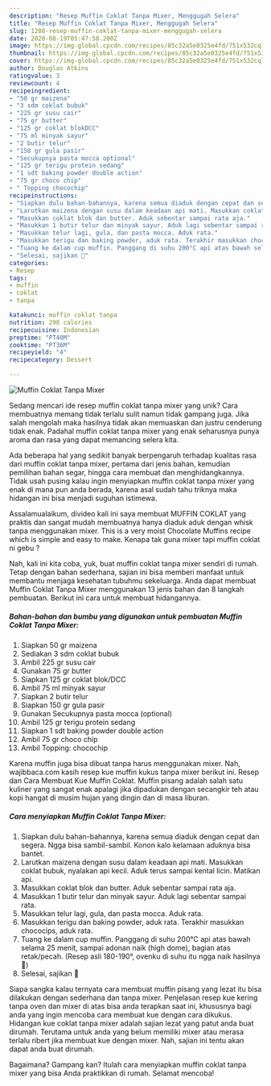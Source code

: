 ```yaml
---
description: "Resep Muffin Coklat Tanpa Mixer, Menggugah Selera"
title: "Resep Muffin Coklat Tanpa Mixer, Menggugah Selera"
slug: 1208-resep-muffin-coklat-tanpa-mixer-menggugah-selera
date: 2020-08-19T05:47:58.200Z
image: https://img-global.cpcdn.com/recipes/85c32a5e0325e4fd/751x532cq70/muffin-coklat-tanpa-mixer-foto-resep-utama.jpg
thumbnail: https://img-global.cpcdn.com/recipes/85c32a5e0325e4fd/751x532cq70/muffin-coklat-tanpa-mixer-foto-resep-utama.jpg
cover: https://img-global.cpcdn.com/recipes/85c32a5e0325e4fd/751x532cq70/muffin-coklat-tanpa-mixer-foto-resep-utama.jpg
author: Douglas Atkins
ratingvalue: 3
reviewcount: 4
recipeingredient:
- "50 gr maizena"
- "3 sdm coklat bubuk"
- "225 gr susu cair"
- "75 gr butter"
- "125 gr coklat blokDCC"
- "75 ml minyak sayur"
- "2 butir telur"
- "150 gr gula pasir"
- "Secukupnya pasta mocca optional"
- "125 gr terigu protein sedang"
- "1 sdt baking powder double action"
- "75 gr choco chip"
- " Topping chocochip"
recipeinstructions:
- "Siapkan dulu bahan-bahannya, karena semua diaduk dengan cepat dan segera. Ngga bisa sambil-sambil. Konon kalo kelamaan aduknya bisa bantet."
- "Larutkan maizena dengan susu dalam keadaan api mati. Masukkan coklat bubuk, nyalakan api kecil. Aduk terus sampai kental licin. Matikan api."
- "Masukkan coklat blok dan butter. Aduk sebentar sampai rata aja."
- "Masukkan 1 butir telur dan minyak sayur. Aduk lagi sebentar sampai rata."
- "Masukkan telur lagi, gula, dan pasta mocca. Aduk rata."
- "Masukkan terigu dan baking powder, aduk rata. Terakhir masukkan chococips, aduk rata."
- "Tuang ke dalam cup muffin. Panggang di suhu 200°C api atas bawah selama 25 menit, sampai adonan naik (high dome), bagian atas retak/pecah. (Resep asli 180-190°, ovenku di suhu itu ngga naik hasilnya 🤭)"
- "Selesai, sajikan 🤗"
categories:
- Resep
tags:
- muffin
- coklat
- tanpa

katakunci: muffin coklat tanpa 
nutrition: 298 calories
recipecuisine: Indonesian
preptime: "PT40M"
cooktime: "PT36M"
recipeyield: "4"
recipecategory: Dessert

---
```



![Muffin Coklat Tanpa Mixer](https://img-global.cpcdn.com/recipes/85c32a5e0325e4fd/751x532cq70/muffin-coklat-tanpa-mixer-foto-resep-utama.jpg)

Sedang mencari ide resep muffin coklat tanpa mixer yang unik? Cara membuatnya memang tidak terlalu sulit namun tidak gampang juga. Jika salah mengolah maka hasilnya tidak akan memuaskan dan justru cenderung tidak enak. Padahal muffin coklat tanpa mixer yang enak seharusnya punya aroma dan rasa yang dapat memancing selera kita.

Ada beberapa hal yang sedikit banyak berpengaruh terhadap kualitas rasa dari muffin coklat tanpa mixer, pertama dari jenis bahan, kemudian pemilihan bahan segar, hingga cara membuat dan menghidangkannya. Tidak usah pusing kalau ingin menyiapkan muffin coklat tanpa mixer yang enak di mana pun anda berada, karena asal sudah tahu triknya maka hidangan ini bisa menjadi suguhan istimewa.

Assalamualaikum, divideo kali ini saya membuat MUFFIN COKLAT yang praktis dan sangat mudah membuatnya hanya diaduk aduk dengan whisk tanpa menggunakan mixer. This is a very moist Chocolate Muffins recipe which is simple and easy to make. Kenapa tak guna mixer tapi muffin coklat ni gebu ?


Nah, kali ini kita coba, yuk, buat muffin coklat tanpa mixer sendiri di rumah. Tetap dengan bahan sederhana, sajian ini bisa memberi manfaat untuk membantu menjaga kesehatan tubuhmu sekeluarga. Anda dapat membuat Muffin Coklat Tanpa Mixer menggunakan 13 jenis bahan dan 8 langkah pembuatan. Berikut ini cara untuk membuat hidangannya.

<!--inarticleads1-->

##### Bahan-bahan dan bumbu yang digunakan untuk pembuatan Muffin Coklat Tanpa Mixer:

1. Siapkan 50 gr maizena
1. Sediakan 3 sdm coklat bubuk
1. Ambil 225 gr susu cair
1. Gunakan 75 gr butter
1. Siapkan 125 gr coklat blok/DCC
1. Ambil 75 ml minyak sayur
1. Siapkan 2 butir telur
1. Siapkan 150 gr gula pasir
1. Gunakan Secukupnya pasta mocca (optional)
1. Ambil 125 gr terigu protein sedang
1. Siapkan 1 sdt baking powder double action
1. Ambil 75 gr choco chip
1. Ambil  Topping: chocochip


Karena muffin juga bisa dibuat tanpa harus menggunakan mixer. Nah, wajibbaca.com kasih resep kue muffin kukus tanpa mixer berikut ini. Resep dan Cara Membuat Kue Muffin Coklat. Muffin pisang adalah salah satu kuliner yang sangat enak apalagi jika dipadukan dengan secangkir teh atau kopi hangat di musim hujan yang dingin dan di masa liburan. 

<!--inarticleads2-->

##### Cara menyiapkan Muffin Coklat Tanpa Mixer:

1. Siapkan dulu bahan-bahannya, karena semua diaduk dengan cepat dan segera. Ngga bisa sambil-sambil. Konon kalo kelamaan aduknya bisa bantet.
1. Larutkan maizena dengan susu dalam keadaan api mati. Masukkan coklat bubuk, nyalakan api kecil. Aduk terus sampai kental licin. Matikan api.
1. Masukkan coklat blok dan butter. Aduk sebentar sampai rata aja.
1. Masukkan 1 butir telur dan minyak sayur. Aduk lagi sebentar sampai rata.
1. Masukkan telur lagi, gula, dan pasta mocca. Aduk rata.
1. Masukkan terigu dan baking powder, aduk rata. Terakhir masukkan chococips, aduk rata.
1. Tuang ke dalam cup muffin. Panggang di suhu 200°C api atas bawah selama 25 menit, sampai adonan naik (high dome), bagian atas retak/pecah. (Resep asli 180-190°, ovenku di suhu itu ngga naik hasilnya 🤭)
1. Selesai, sajikan 🤗


Siapa sangka kalau ternyata cara membuat muffin pisang yang lezat itu bisa dilakukan dengan sederhana dan tanpa mixer. Penjelasan resep kue kering tanpa oven dan mixer di atas bisa anda terapkan saat ini, khususnya bagi anda yang ingin mencoba cara membuat kue dengan cara dikukus. Hidangan kue coklat tanpa mixer adalah sajian lezat yang patut anda buat dirumah. Terutama untuk anda yang belum memiliki mixer atau merasa terlalu ribert jika membuat kue dengan mixer. Nah, sajian ini tentu akan dapat anda buat dirumah. 

Bagaimana? Gampang kan? Itulah cara menyiapkan muffin coklat tanpa mixer yang bisa Anda praktikkan di rumah. Selamat mencoba!
